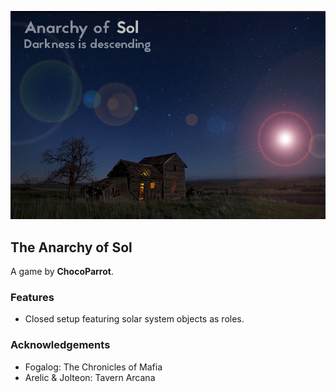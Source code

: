 ![Banner](flavours/taos/assets/Anarchy%20of%20Sol.png?raw=true)
## The Anarchy of Sol
A game by **ChocoParrot**.

### Features
- Closed setup featuring solar system objects as roles.

### Acknowledgements
- Fogalog: The Chronicles of Mafia
- Arelic & Jolteon: Tavern Arcana
